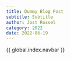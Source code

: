 ```yaml
---
title: Dummy Blog Post
subtitle: Subtitle
author: Jost Rossel
category: 2022
date: 2022-06-19
---
```


{{ global.index.navbar }}

